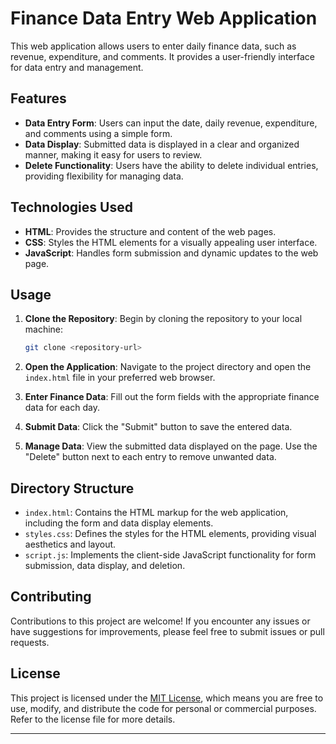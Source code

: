 # Finance Data Entry Web Application

This web application allows users to enter daily finance data, such as revenue, expenditure, and comments. It provides a user-friendly interface for data entry and management.

## Features

- **Data Entry Form**: Users can input the date, daily revenue, expenditure, and comments using a simple form.
- **Data Display**: Submitted data is displayed in a clear and organized manner, making it easy for users to review.
- **Delete Functionality**: Users have the ability to delete individual entries, providing flexibility for managing data.

## Technologies Used

- **HTML**: Provides the structure and content of the web pages.
- **CSS**: Styles the HTML elements for a visually appealing user interface.
- **JavaScript**: Handles form submission and dynamic updates to the web page.

## Usage

1. **Clone the Repository**: Begin by cloning the repository to your local machine:

    ```bash
    git clone <repository-url>
    ```

2. **Open the Application**: Navigate to the project directory and open the `index.html` file in your preferred web browser.

3. **Enter Finance Data**: Fill out the form fields with the appropriate finance data for each day.

4. **Submit Data**: Click the "Submit" button to save the entered data.

5. **Manage Data**: View the submitted data displayed on the page. Use the "Delete" button next to each entry to remove unwanted data.

## Directory Structure

- `index.html`: Contains the HTML markup for the web application, including the form and data display elements.
- `styles.css`: Defines the styles for the HTML elements, providing visual aesthetics and layout.
- `script.js`: Implements the client-side JavaScript functionality for form submission, data display, and deletion.

## Contributing

Contributions to this project are welcome! If you encounter any issues or have suggestions for improvements, please feel free to submit issues or pull requests.

## License

This project is licensed under the [MIT License](LICENSE), which means you are free to use, modify, and distribute the code for personal or commercial purposes. Refer to the license file for more details.

---